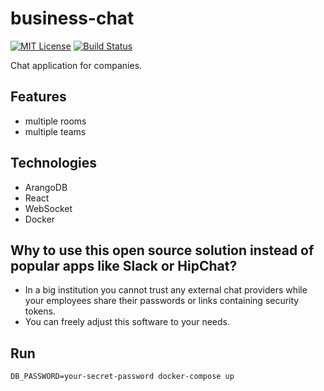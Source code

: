 # business-chat

[![MIT License](https://img.shields.io/badge/license-mit-green.svg?style=flat-square)](https://opensource.org/licenses/MIT)
[![Build Status](https://travis-ci.org/oprogramador/business-chat.svg?branch=master)](https://travis-ci.org/oprogramador/business-chat)

Chat application for companies.

## Features
* multiple rooms
* multiple teams

## Technologies
* ArangoDB
* React
* WebSocket
* Docker

## Why to use this open source solution instead of popular apps like Slack or HipChat?

* In a big institution you cannot trust any external chat providers while your employees share their passwords or links containing security tokens.
* You can freely adjust this software to your needs.

## Run

`DB_PASSWORD=your-secret-password docker-compose up`
